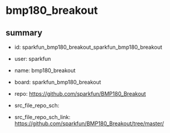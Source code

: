 # bmp180_breakout
 
## summary 
* id: sparkfun_bmp180_breakout_sparkfun_bmp180_breakout
* user: sparkfun
* name: bmp180_breakout
* board: sparkfun_bmp180_breakout
* repo: https://github.com/sparkfun/BMP180_Breakout



* src_file_repo_sch: 
* src_file_repo_sch_link: https://github.com/sparkfun/BMP180_Breakout/tree/master/






